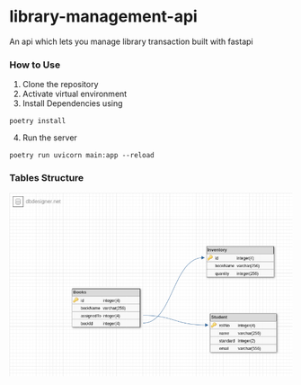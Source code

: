 # library-management-api
An api which lets you manage library transaction built with fastapi

### How to Use
1. Clone the repository
2. Activate virtual environment
3. Install Dependencies using

```
poetry install
```
4. Run the server

```
poetry run uvicorn main:app --reload
```

### Tables Structure

![alt text](https://github.com/adii21-Ux/library-management-api/blob/master/schema.png)
